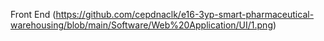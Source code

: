 Front End (https://github.com/cepdnaclk/e16-3yp-smart-pharmaceutical-warehousing/blob/main/Software/Web%20Application/UI/1.png)
